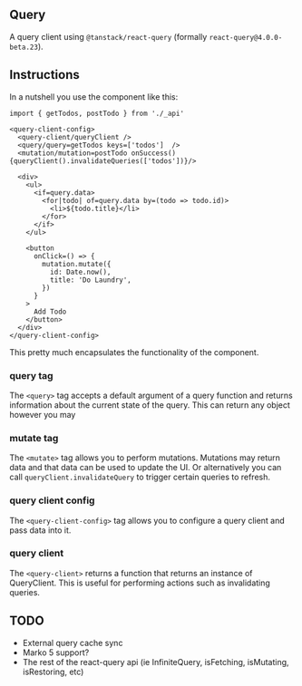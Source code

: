 ## Query

A query client using `@tanstack/react-query` (formally `react-query@4.0.0-beta.23`).

## Instructions

In a nutshell you use the component like this:

```marko
import { getTodos, postTodo } from './_api'

<query-client-config>
  <query-client/queryClient />
  <query/query=getTodos keys=['todos']  />
  <mutation/mutation=postTodo onSuccess(){queryClient().invalidateQueries(['todos'])}/>

  <div>
    <ul>
      <if=query.data>
        <for|todo| of=query.data by=(todo => todo.id)>
          <li>${todo.title}</li>
        </for>
      </if>
    </ul>

    <button
      onClick=() => {
        mutation.mutate({
          id: Date.now(),
          title: 'Do Laundry',
        })
      }
    >
      Add Todo
    </button>
  </div>
</query-client-config>
```

This pretty much encapsulates the functionality of the component.

### query tag

The `<query>` tag accepts a default argument of a query function and returns information about the current state of the query.
This can return any object however you may 

### mutate tag

The `<mutate>` tag allows you to perform mutations.
Mutations may return data and that data can be used to update the UI.
Or alternatively you can call `queryClient.invalidateQuery` to trigger certain queries to refresh.

### query client config

The `<query-client-config>` tag allows you to configure a query client and pass data into it.

### query client

The `<query-client>` returns a function that returns an instance of QueryClient. This is useful for performing actions such as invalidating queries.

## TODO

- External query cache sync
- Marko 5 support?
- The rest of the react-query api (ie InfiniteQuery, isFetching, isMutating, isRestoring, etc)